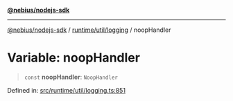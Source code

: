 [**@nebius/nodejs-sdk**](../../../../README.md)

---

[@nebius/nodejs-sdk](../../../../README.md) / [runtime/util/logging](../README.md) / noopHandler

# Variable: noopHandler

> `const` **noopHandler**: `NoopHandler`

Defined in: [src/runtime/util/logging.ts:851](https://github.com/nebius/nodejs-sdk/blob/b305f8e478cb0251c26d73900b264b3bd9a5cc58/src/runtime/util/logging.ts#L851)
